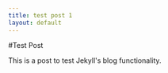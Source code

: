 ```yaml
---
title: test post 1
layout: default
---
```

#Test Post

This is a post to test Jekyll's blog functionality.